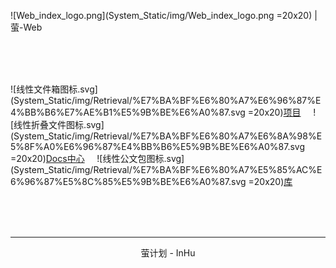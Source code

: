 ![Web_index_logo.png](System_Static/img/Web_index_logo.png =20x20) | 萤-Web

<br>
<br>
<br>

![线性文件箱图标.svg](System_Static/img/Retrieval/%E7%BA%BF%E6%80%A7%E6%96%87%E4%BB%B6%E7%AE%B1%E5%9B%BE%E6%A0%87.svg =20x20)[项目](Content/Project/Index.html) &nbsp;&nbsp;&nbsp; ![线性折叠文件图标.svg](System_Static/img/Retrieval/%E7%BA%BF%E6%80%A7%E6%8A%98%E5%8F%A0%E6%96%87%E4%BB%B6%E5%9B%BE%E6%A0%87.svg =20x20)[Docs中心](Content/Docs/Index.html) &nbsp;&nbsp;&nbsp; ![线性公文包图标.svg](System_Static/img/Retrieval/%E7%BA%BF%E6%80%A7%E5%85%AC%E6%96%87%E5%8C%85%E5%9B%BE%E6%A0%87.svg =20x20)[库](Library)

<br>
<br>
<br>

----
<center>萤计划 - InHu</center>







